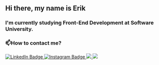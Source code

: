 ## Hi there, my name is Erik
### I'm currently studying Front-End Development at Software University.

### 📫How to contact me?
<div id="badges">
  <a href="https://www.linkedin.com/in/erik-todorov-50b60b239/">
  <img src="https://img.shields.io/badge/LinkedIn-blue?style=for-the-badge&logo=linkedin&logoColor=white" alt="LinkedIn Badge"/>
  </a>
  <a href="https://www.instagram.com/todorowwww/">
  <img src="https://camo.githubusercontent.com/b3d4671768bd0f9b6c8f410a25a96e0c5a4d135208d8910461e986f97e7985ab/68747470733a2f2f696d672e736869656c64732e696f2f62616467652f496e7374616772616d2d4534343035463f7374796c653d666f722d7468652d6261646765266c6f676f3d696e7374616772616d266c6f676f436f6c6f723d7768697465" alt="Instagram Badge"/>
  </a>
  <a href="mailto:eriktdrv@gmail.com">
  <img src="https://img.shields.io/badge/Gmail-D14836?style=for-the-badge&logo=gmail&logoColor=white">
  </a>
  <a href="https://github.com/ErikTdrv">
  <img src="https://img.shields.io/badge/GitHub-100000?style=for-the-badge&logo=github&logoColor=white">
  </a>
</div>
